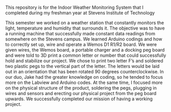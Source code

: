 This repository is for the Indoor Weather Monitoring System that I completed during my freshman year at Stevens Institute of Technology

This semester we worked on a weather station that constantly monitors the light, temperature and humidity that surrounds it. The objective was to have a running machine that successfully made constant data readings from somewhere on the Stevens campus. We learned Arduino codings and how to correctly set up, wire and operate a Wemos D1 R1/R2 board. We were given wires, the Wemos board, a portable charger and a docking peg board and were told to 3D print a common letter or number that could successfully hold and stabilize our project. We chose to print two letter F’s and soldered two plastic pegs to the vertical part of the letter. The letters would be laid out in an orientation that has been rotated 90 degrees counterclockwise. In our duo, Jake had the greater knowledge on coding, so he tended to focus more on the Labview and Arduino codes. At the same time, I focused more on the physical structure of the product, soldering the pegs, plugging in wires and sensors and erecting our physical project from the peg board upwards. We successfully completed our mission of having a working project.


